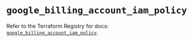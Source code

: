 # `google_billing_account_iam_policy`

Refer to the Terraform Registry for docs: [`google_billing_account_iam_policy`](https://registry.terraform.io/providers/hashicorp/google/5.22.0/docs/resources/billing_account_iam_policy).
